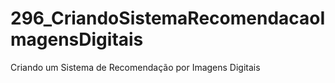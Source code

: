 # 296_CriandoSistemaRecomendacaoImagensDigitais
 Criando um Sistema de Recomendação por Imagens Digitais
